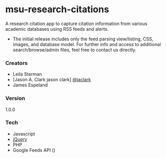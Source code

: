 # msu-research-citations
A research citation app to capture citation information from various academic databases using RSS feeds and alerts. 
- The initial release includes only the feed parsing view/listing, CSS, images, and database model. For further info and access to additional search/browse/admin files, feel free to contact us directly.   

### Creators
- Leila Sterman 
- [Jason A. Clark jason clark] [@jaclark]
- James Espeland

### Version
1.0.0

### Tech
- Javascript
- [jQuery]
- PHP
- Google Feeds API ()

[jason clark]: <http://www.jasonclark.info>
[@jaclark]: <http://twitter.com/jaclark>
[jQuery]: <http://jquery.com>
